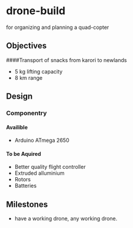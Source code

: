 # drone-build
for organizing and planning a quad-copter

## Objectives
####Transport of snacks from karori to newlands
* 5 kg lifting capacity
* 8 km range

## Design
### Componentry
#### Availible
* Arduino ATmega 2650

#### To be Aquired
* Better quality flight controller
* Extruded alluminium 
* Rotors
* Batteries

## Milestones
* have a working drone, any working drone.
